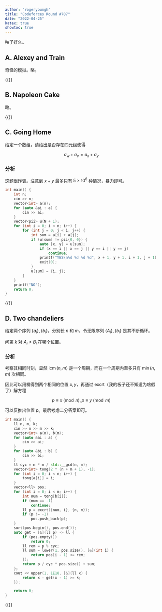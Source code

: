 ```yaml
---
author: "rogeryoungh"
title: "Codeforces Round #707"
date: "2022-04-25"
katex: true
showtoc: true
---
```


咕了好久。

## A. Alexey and Train

奇怪的模拟。略。

{{<full-code url="Codeforces/CF1501/CF1501B.cpp">}}

## B. Napoleon Cake

略。

{{<full-code url="Codeforces/CF1501/CF1501B.cpp">}}

## C. Going Home

给定一个数组，请给出是否存在四元组使得

$$
a_w + a_v = a_x + a_y
$$

### 分析

这题很诈骗。注意到 $x+y$ 最多只有 $5 \times 10^6$ 种情况，暴力即可。

```cpp
int main() {
	int n;
	cin >> n;
	vector<int> a(n);
	for (auto &ai : a) {
		cin >> ai;
	}
	vector<pii> u(N + 1);
	for (int i = 0; i < n; i++) {
		for (int j = 0; j < i; j++) {
			int sum = a[i] + a[j];
			if (u[sum] != pii{0, 0}) {
				auto [x, y] = u[sum];
				if (x == i || x == j || y == i || y == j)
					continue;
				printf("YES\n%d %d %d %d", x + 1, y + 1, i + 1, j + 1);
				exit(0);
			}
			u[sum] = {i, j};
		}
	}
	printf("NO");
	return 0;
}
```

{{<full-code url="Codeforces/CF1501/CF1501C.cpp">}}

## D. Two chandeliers

给定两个序列 $\{a_i\}, \{b_i\}$，分别长 $n$ 和 $m$。令无限序列 $\{A_i\}, \{b_i\}$ 是其不断循环。

问第 $k$ 对 $A_i \neq B_i$ 在哪个位置。

### 分析

考察其相同时刻，显然 $\operatorname{lcm}(n, m)$ 是一个周期，而在一个周期内至多只有 $\min(n, m)$ 次相同。

因此可以用桶得到两个相同的位置 $x, y$，再通过 excrt（我的板子还不知道为啥假了）解方程

$$
p \equiv x \pmod n, p \equiv y \pmod m
$$

可以反推出位置 $p$。最后考虑二分答案即可。

```cpp
int main() {
	ll n, m, k;
	cin >> n >> m >> k;
	vector<int> a(n), b(m);
	for (auto &ai : a) {
		cin >> ai;
	}
	for (auto &bi : b) {
		cin >> bi;
	}
	ll cyc = n * m / std::__gcd(n, m);
	vector<int> tong(2 * (n + m + 1), -1);
	for (int i = 0; i < n; i++) {
		tong[a[i]] = i;
	}
	vector<ll> pos;
	for (int i = 0; i < m; i++) {
		int num = tong[b[i]];
		if (num == -1)
			continue;
		ll p = excrt({num, i}, {n, m});
		if (p != -1)
			pos.push_back(p);
	}
	sort(pos.begin(), pos.end());
	auto get = [&](ll p) -> ll {
		if (pos.empty())
			return 0;
		ll rem = p % cyc;
		ll sum = lower(1, pos.size(), [&](int i) {
			return pos[i - 1] <= rem;
		});
		return p / cyc * pos.size() + sum;
	};
	cout << upper(1, 1E18, [&](ll x) {
		return x - get(x - 1) >= k;
	});

	return 0;
}
```

{{<full-code url="Codeforces/CF1501/CF1501D.cpp">}}


